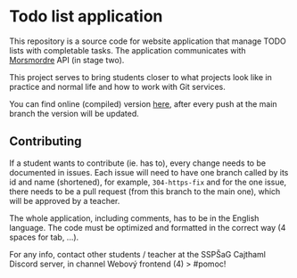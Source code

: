 # Todo list application

This repository is a source code for website application that manage TODO lists with completable tasks. The application communicates with [Morsmordre](https://morsmordre.cajthaml.eu/docs/) API (in stage two). 

This project serves to bring students closer to what projects look like in practice and normal life and how to work with Git services.

You can find online (compiled) version [here](https://4-mvop-wbf-todolist.cajthaml.eu), after every push at the main branch the version will be updated.


## Contributing

If a student wants to contribute (ie. has to), every change needs to be documented in issues. Each issue will need to have one branch called by its id and name (shortened), for example, `304-https-fix` and for the one issue, there needs to be a pull request (from this branch to the main one), which will be approved by a teacher. 

The whole application, including comments, has to be in the English language. The code must be optimized and formatted in the correct way (4 spaces for tab, ...). 

For any info, contact other students / teacher at the SSPŠaG Cajthaml Discord server, in channel Webový frontend (4) > #pomoc!
